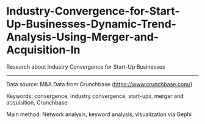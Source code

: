 # Industry-Convergence-for-Start-Up-Businesses-Dynamic-Trend-Analysis-Using-Merger-and-Acquisition-In
Research about Industry Convergence for Start-Up Businesses

---

Data source: M&A Data from Crunchbase (https://www.crunchbase.com/)

Keywords: convergence, industry convergence, start-ups, merger and acquisition, Crunchbase

Main method: Network analysis, keyword analysis, visualization via Gephi
